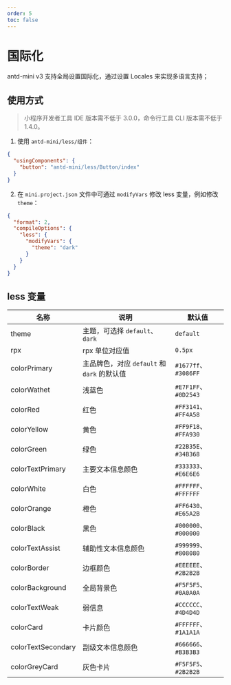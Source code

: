 ```yaml
---
order: 5
toc: false
---
```


# 国际化

antd-mini v3 支持全局设置国际化，通过设置 Locales 来实现多语言支持；

## 使用方式

> 小程序开发者工具 IDE 版本需不低于 3.0.0，命令行工具 CLI 版本需不低于 1.4.0。

1. 使用 `antd-mini/less/组件`：

```json
{
  "usingComponents": {
    "button": "antd-mini/less/Button/index"
  }
}
```

2. 在 `mini.project.json` 文件中可通过 `modifyVars` 修改 less 变量，例如修改 `theme`：

```json
{
  "format": 2,
  "compileOptions": {
    "less": {
      "modifyVars": {
        "theme": "dark"
      }
    }
  }
}
```

## less 变量

| 名称               | 说明                                        | 默认值               |
| ------------------ | ------------------------------------------- | -------------------- |
| theme              | 主题，可选择 `default`、`dark`              | `default`            |
| rpx                | rpx 单位对应值                              | `0.5px`              |
| colorPrimary       | 主品牌色，对应 `default` 和 `dark` 的默认值 | `#1677ff`、`#3086FF` |
| colorWathet        | 浅蓝色                                      | `#E7F1FF`、`#0D2543` |
| colorRed           | 红色                                        | `#FF3141`、`#FF4A58` |
| colorYellow        | 黄色                                        | `#FF9F18`、`#FFA930` |
| colorGreen         | 绿色                                        | `#22B35E`、`#34B368` |
| colorTextPrimary   | 主要文本信息颜色                            | `#333333`、`#E6E6E6` |
| colorWhite         | 白色                                        | `#FFFFFF`、`#FFFFFF` |
| colorOrange        | 橙色                                        | `#FF6430`、`#E65A2B` |
| colorBlack         | 黑色                                        | `#000000`、`#000000` |
| colorTextAssist    | 辅助性文本信息颜色                          | `#999999`、`#808080` |
| colorBorder        | 边框颜色                                    | `#EEEEEE`、`#2B2B2B` |
| colorBackground    | 全局背景色                                  | `#F5F5F5`、`#0A0A0A` |
| colorTextWeak      | 弱信息                                      | `#CCCCCC`、`#4D4D4D` |
| colorCard          | 卡片颜色                                    | `#FFFFFF`、`#1A1A1A` |
| colorTextSecondary | 副级文本信息颜色                            | `#666666`、`#B3B3B3` |
| colorGreyCard      | 灰色卡片                                    | `#F5F5F5`、`#2B2B2B` |

